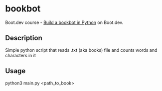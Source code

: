# bookbot
Boot.dev course - [Build a bookbot in Python](https://www.boot.dev/courses/build-bookbot-python) on Boot.dev.

## Description
Simple python script that reads .txt (aka books) file and counts words and characters in it

## Usage
python3 main.py <path_to_book>
